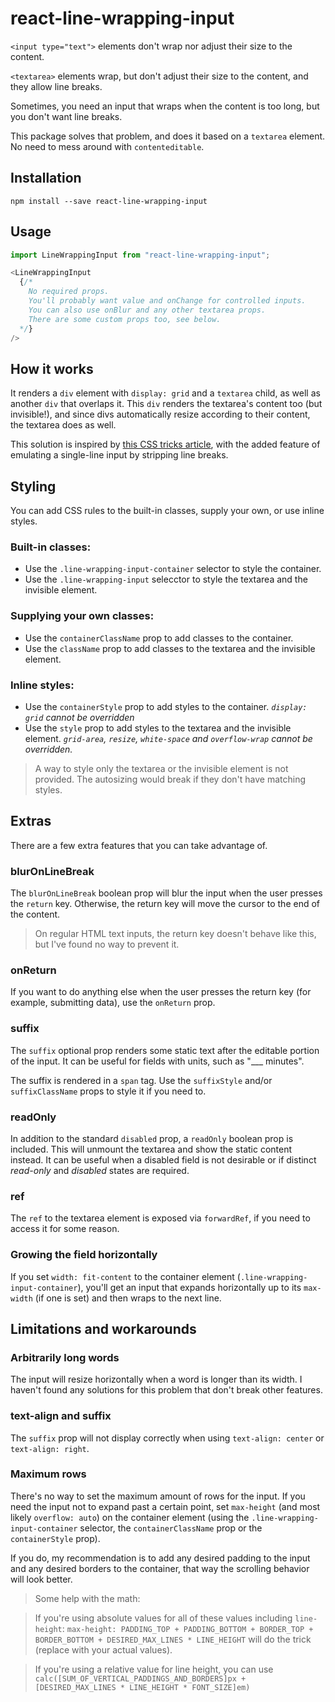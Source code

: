 # react-line-wrapping-input

`<input type="text">` elements don't wrap nor adjust their size to the content.

`<textarea>` elements wrap, but don't adjust their size to the content, and they allow line breaks.

Sometimes, you need an input that wraps when the content is too long, but you don't want line breaks.

This package solves that problem, and does it based on a `textarea` element. No need to mess around with `contenteditable`.

<!-- TODO [Live demo](codesandbox URL) -->

## Installation

```
npm install --save react-line-wrapping-input
```

## Usage

```js
import LineWrappingInput from "react-line-wrapping-input";
```

```js
<LineWrappingInput
  {/*
    No required props.
    You'll probably want value and onChange for controlled inputs.
    You can also use onBlur and any other textarea props.
    There are some custom props too, see below.
  */}
/>
```

## How it works

It renders a `div` element with `display: grid` and a `textarea` child, as well as another `div` that overlaps it. This `div` renders the textarea's content too (but invisible!), and since divs automatically resize according to their content, the textarea does as well.

This solution is inspired by [this CSS tricks article](https://css-tricks.com/the-cleanest-trick-for-autogrowing-textareas/), with the added feature of emulating a single-line input by stripping line breaks.

## Styling

You can add CSS rules to the built-in classes, supply your own, or use inline styles.

### Built-in classes:

- Use the `.line-wrapping-input-container` selector to style the container.
- Use the `.line-wrapping-input` selecctor to style the textarea and the invisible element.

### Supplying your own classes:

- Use the `containerClassName` prop to add classes to the container.
- Use the `className` prop to add classes to the textarea and the invisible element.

### Inline styles:

- Use the `containerStyle` prop to add styles to the container. _`display: grid` cannot be overridden_
- Use the `style` prop to add styles to the textarea and the invisible element. _`grid-area`, `resize`, `white-space` and `overflow-wrap` cannot be overridden._

> A way to style only the textarea or the invisible element is not provided. The autosizing would break if they don't have matching styles.

## Extras

There are a few extra features that you can take advantage of.

### blurOnLineBreak

The `blurOnLineBreak` boolean prop will blur the input when the user presses the `return` key. Otherwise, the return key will move the cursor to the end of the content.

> On regular HTML text inputs, the return key doesn't behave like this, but I've found no way to prevent it.

### onReturn

If you want to do anything else when the user presses the return key (for example, submitting data), use the `onReturn` prop.

### suffix

The `suffix` optional prop renders some static text after the editable portion of the input. It can be useful for fields with units, such as "\_\_\_ minutes".

The suffix is rendered in a `span` tag. Use the `suffixStyle` and/or `suffixClassName` props to style it if you need to.

### readOnly

In addition to the standard `disabled` prop, a `readOnly` boolean prop is included. This will unmount the textarea and show the static content instead. It can be useful when a disabled field is not desirable or if distinct _read-only_ and _disabled_ states are required.

### ref

The `ref` to the textarea element is exposed via `forwardRef`, if you need to access it for some reason.

### Growing the field horizontally

If you set `width: fit-content` to the container element (`.line-wrapping-input-container`), you'll get an input that expands horizontally up to its `max-width` (if one is set) and then wraps to the next line.

## Limitations and workarounds

### Arbitrarily long words

The input will resize horizontally when a word is longer than its width. I haven't found any solutions for this problem that don't break other features.

### text-align and suffix

The `suffix` prop will not display correctly when using `text-align: center` or `text-align: right`.

### Maximum rows

There's no way to set the maximum amount of rows for the input. If you need the input not to expand past a certain point, set `max-height` (and most likely `overflow: auto`) on the container element (using the `.line-wrapping-input-container` selector, the `containerClassName` prop or the `containerStyle` prop).

If you do, my recommendation is to add any desired padding to the input and any desired borders to the container, that way the scrolling behavior will look better.

> Some help with the math:

> If you're using absolute values for all of these values including `line-height`: `max-height: PADDING_TOP + PADDING_BOTTOM + BORDER_TOP + BORDER_BOTTOM + DESIRED_MAX_LINES * LINE_HEIGHT` will do the trick (replace with your actual values).

> If you're using a relative value for line height, you can use `calc([SUM_OF_VERTICAL_PADDINGS_AND_BORDERS]px + [DESIRED_MAX_LINES * LINE_HEIGHT * FONT_SIZE]em)`
